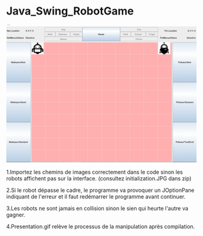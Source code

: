 # Java_Swing_RobotGame

![image](https://github.com/6vvvvvv/Java_Swing_RobotGame/blob/master/images/presentation.gif)




1.Importez les chemins de images correctement dans le code sinon les robots affichent pas sur la interface. (consultez initialization.JPG dans zip)

2.Si le robot dépasse le cadre, le programme va provoquer un JOptionPane indiquant de l'erreur et il faut redémarrer le programme avant continuer.

3.Les robots ne sont jamais en collision sinon le sien qui heurte l'autre va gagner.

4.Presentation.gif relève le processus de la manipulation après compilation.



